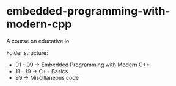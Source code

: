 # embedded-programming-with-modern-cpp
A course on educative.io

Folder structure:
* 01 - 09 -> Embedded Programming with Modern C++
* 11 - 19 -> C++ Basics
* 99 -> Miscillaneous code
